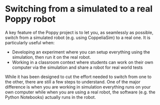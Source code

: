 # Switching from a simulated to a real Poppy robot

A key feature of the Poppy project is to let you, as seamlessly as possible, switch from a simulated robot (e.g. using CoppeliaSim) to a real one. It is particularly useful when:

* Developing an experiment where you can setup everything using the simulation, then run it on the real robot.
* Working in a classroom context where students can work on their own computer via the simulation and share a robot for real world tests

While it has been designed to cut the effort needed to switch from one to the other, there are still a few steps to understand. One of the major difference is when you are working in simulation everything runs on your own computer while when you are using a real robot, the software (e.g. the Python Notebooks) actually runs in the robot.
